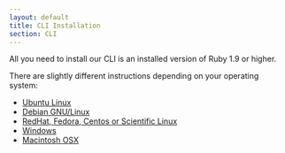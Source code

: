 ```yaml
---
layout: default
title: CLI Installation
section: CLI
---
```


All you need to install our CLI is an installed version of Ruby 1.9 or higher.

There are slightly different instructions depending on your operating system:

* [Ubuntu Linux](/docs/guides/cli/installation-ubuntu/)
* [Debian GNU/Linux](/docs/guides/cli/installation-debian/)
* [RedHat, Fedora, Centos or Scientific Linux](/docs/guides/cli/installation-redhat/)
* [Windows](/docs/guides/cli/installation-windows/)
* [Macintosh OSX](/docs/guides/cli/installation-macos/)
